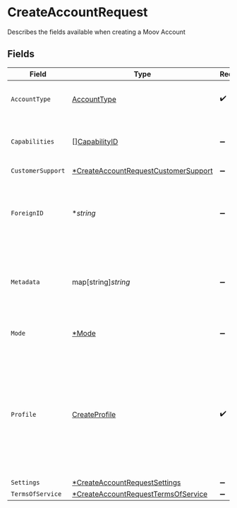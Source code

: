 # CreateAccountRequest

Describes the fields available when creating a Moov Account


## Fields

| Field                                                                                                                                                                                 | Type                                                                                                                                                                                  | Required                                                                                                                                                                              | Description                                                                                                                                                                           | Example                                                                                                                                                                               |
| ------------------------------------------------------------------------------------------------------------------------------------------------------------------------------------- | ------------------------------------------------------------------------------------------------------------------------------------------------------------------------------------- | ------------------------------------------------------------------------------------------------------------------------------------------------------------------------------------- | ------------------------------------------------------------------------------------------------------------------------------------------------------------------------------------- | ------------------------------------------------------------------------------------------------------------------------------------------------------------------------------------- |
| `AccountType`                                                                                                                                                                         | [AccountType](../../models/shared/accounttype.md)                                                                                                                                     | :heavy_check_mark:                                                                                                                                                                    | The type of entity represented by this Account                                                                                                                                        | business                                                                                                                                                                              |
| `Capabilities`                                                                                                                                                                        | [][CapabilityID](../../models/shared/capabilityid.md)                                                                                                                                 | :heavy_minus_sign:                                                                                                                                                                    | The list of capabilities to request when the account is created.                                                                                                                      |                                                                                                                                                                                       |
| `CustomerSupport`                                                                                                                                                                     | [*CreateAccountRequestCustomerSupport](../../models/shared/createaccountrequestcustomersupport.md)                                                                                    | :heavy_minus_sign:                                                                                                                                                                    | N/A                                                                                                                                                                                   |                                                                                                                                                                                       |
| `ForeignID`                                                                                                                                                                           | **string*                                                                                                                                                                             | :heavy_minus_sign:                                                                                                                                                                    | Serves as an optional alias from a foreign/external system which can be used to reference this resource                                                                               | 4528aba-b9a1-11eb-8529-0242ac13003                                                                                                                                                    |
| `Metadata`                                                                                                                                                                            | map[string]*string*                                                                                                                                                                   | :heavy_minus_sign:                                                                                                                                                                    | Free-form key-value pair list. Useful for storing information that is not captured elsewhere.                                                                                         |                                                                                                                                                                                       |
| `Mode`                                                                                                                                                                                | [*Mode](../../models/shared/mode.md)                                                                                                                                                  | :heavy_minus_sign:                                                                                                                                                                    | The mode this account is allowed to be used within.                                                                                                                                   | production                                                                                                                                                                            |
| `Profile`                                                                                                                                                                             | [CreateProfile](../../models/shared/createprofile.md)                                                                                                                                 | :heavy_check_mark:                                                                                                                                                                    | Describes the fields available when creating a profile.<br/>If `accountType` is set to `individual`, the `individual` object should be completed. All others should populate `business`.<br/> |                                                                                                                                                                                       |
| `Settings`                                                                                                                                                                            | [*CreateAccountRequestSettings](../../models/shared/createaccountrequestsettings.md)                                                                                                  | :heavy_minus_sign:                                                                                                                                                                    | N/A                                                                                                                                                                                   |                                                                                                                                                                                       |
| `TermsOfService`                                                                                                                                                                      | [*CreateAccountRequestTermsOfService](../../models/shared/createaccountrequesttermsofservice.md)                                                                                      | :heavy_minus_sign:                                                                                                                                                                    | N/A                                                                                                                                                                                   |                                                                                                                                                                                       |